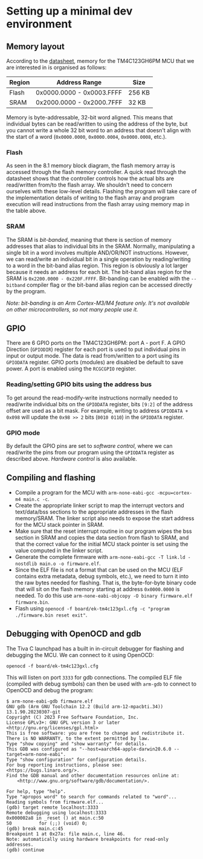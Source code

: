 # Setting up a minimal dev environment
## Memory layout
According to the [datasheet][datasheet], memory for the TM4C123GH6PM MCU that we are interested in is organised as follows:

|Region|Address Range            |Size  |
|------|-------------------------|------|
|Flash |0x0000.0000 - 0x0003.FFFF|256 KB|
|SRAM  |0x2000.0000 - 0x2000.7FFF|32 KB |

Memory is byte-addressable, 32-bit word aligned. This means that individual bytes can be read/written to using the address of the byte, but you cannot write a whole 32 bit word to an address that doesn't align with the start of a word (`0x0000.0000`, `0x0000.0004`, `0x0000.0008`, etc.).

### Flash
As seen in the 8.1 memory block diagram, the flash memory array is accessed through the flash memory controller. A quick read through the datasheet shows that the controller controls how the actual bits are read/written from/to the flash array. We shouldn't need to concern ourselves with these low-level details. Flashing the program will take care of the implementation details of writing to the flash array and program execution will read instructions from the flash array using memory map in the table above.

### SRAM
The SRAM is *bit-banded*, meaning that there is section of memory addresses that alias to individual bits in the SRAM. Normally, manipulating a single bit in a word involves multiple AND/OR/NOT instructions. However, we can read/write an individual bit in a single operation by reading/writing to a word in the bit-band alias region. This region is obviously a lot larger because it needs an address for each bit. The bit-band alias region for the SRAM is `0x2200.0000 - 0x220F.FFFF`. Bit-banding can be enabled with the `--bitband` compiler flag or the bit-band alias region can be accessed directly by the program.

*Note: bit-banding is an Arm Cortex-M3/M4 feature only. It's not available on other microcontrollers, so not many people use it.*

## GPIO
There are 6 GPIO ports on the TM4C123GH6PM: port A - port F. A GPIO Direction (`GPIODIR`) register for each port is used to put individual pins in input or output mode. The data is read from/written to a port using its `GPIODATA` register. GPIO ports (modules) are disabled be default to save power. A port is enabled using the `RCGCGPIO` register.

### Reading/setting GPIO bits using the address bus
To get around the read-modify-write instructions normally needed to read/write individual bits on the `GPIODATA` register, bits `[9:2]` of the address offset are used as a bit mask. For example, writing to address `GPIODATA + 0x098` will update the `0x98 >> 2` bits (`0010 0110`) in the `GPIODATA` register. 

### GPIO mode
By default the GPIO pins are set to *software control*, where we can read/write the pins from our program using the `GPIODATA` register as described above. *Hardware control* is also available.

## Compiling and flashing
- Compile a program for the MCU with `arm-none-eabi-gcc -mcpu=cortex-m4 main.c -c`.
- Create the appropriate linker script to map the interrupt vectors and text/data/bss sections to the appropriate addresses in the flash memory/SRAM. The linker script also needs to expose the start address for the MCU stack pointer in SRAM.
- Make sure that the reset interrupt routine in our program wipes the bss section in SRAM and copies the data section from flash to SRAM, and that the correct value for the initial MCU stack pointer is set using the value computed in the linker script.
- Generate the complete firmware with `arm-none-eabi-gcc -T link.ld -nostdlib main.o -o firmware.elf`.
- Since the ELF file is not a format that can be used on the MCU (ELF contains extra metadata, debug symbols, etc.), we need to turn it into the raw bytes needed for flashing. That is, the byte-for-byte binary code that will sit on the flash memory starting at address `0x0000.0000` is needed. To do this use `arm-none-eabi-objcopy -O binary firmware.elf firmware.bin`.
- Flash using `openocd -f board/ek-tm4c123gxl.cfg -c "program ./firmware.bin reset exit"`.

## Debugging with OpenOCD and gdb
The Tiva C launchpad has a built in in-circuit debugger for flashing and debugging the MCU. We can connect to it using OpenOCD:
```
openocd -f board/ek-tm4c123gxl.cfg
```
This will listen on port `3333` for gdb connections. The compiled ELF file (compiled with debug symbols) can then be used with `arm-gdb` to connect to OpenOCD and debug the program:
```
$ arm-none-eabi-gdb firmware.elf
GNU gdb (Arm GNU Toolchain 12.2 (Build arm-12-mpacbti.34)) 13.1.90.20230307-git
Copyright (C) 2023 Free Software Foundation, Inc.
License GPLv3+: GNU GPL version 3 or later <http://gnu.org/licenses/gpl.html>
This is free software: you are free to change and redistribute it.
There is NO WARRANTY, to the extent permitted by law.
Type "show copying" and "show warranty" for details.
This GDB was configured as "--host=aarch64-apple-darwin20.6.0 --target=arm-none-eabi".
Type "show configuration" for configuration details.
For bug reporting instructions, please see:
<https://bugs.linaro.org/>.
Find the GDB manual and other documentation resources online at:
    <http://www.gnu.org/software/gdb/documentation/>.

For help, type "help".
Type "apropos word" to search for commands related to "word"...
Reading symbols from firmware.elf...
(gdb) target remote localhost:3333
Remote debugging using localhost:3333
0x000002a8 in _reset () at main.c:50
50          for (;;) (void) 0;
(gdb) break main.c:45
Breakpoint 1 at 0x27a: file main.c, line 46.
Note: automatically using hardware breakpoints for read-only addresses.
(gdb) continue
```

[datasheet]: /datasheets/tm4c123gh6pm-datasheet.pdf "TM4C123GH6PM Data Sheet"

